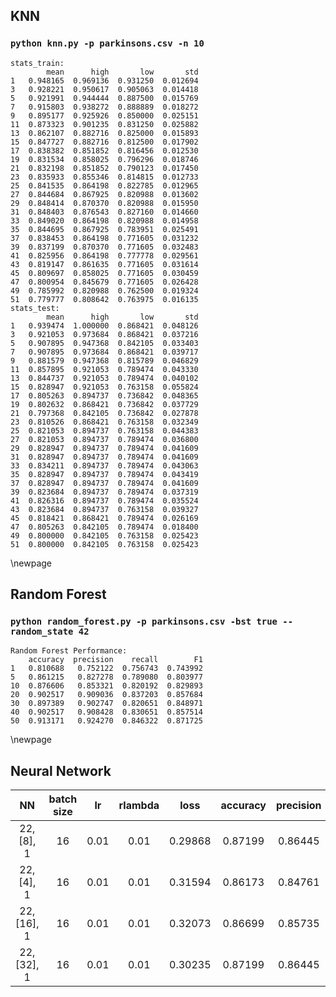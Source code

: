 ## KNN

### `python knn.py -p parkinsons.csv -n 10`

```
stats_train:
        mean      high       low       std
1   0.948165  0.969136  0.931250  0.012694
3   0.928221  0.950617  0.905063  0.014418
5   0.921991  0.944444  0.887500  0.015769
7   0.915803  0.938272  0.888889  0.018272
9   0.895177  0.925926  0.850000  0.025151
11  0.873323  0.901235  0.831250  0.025882
13  0.862107  0.882716  0.825000  0.015893
15  0.847727  0.882716  0.812500  0.017902
17  0.838382  0.851852  0.816456  0.012530
19  0.831534  0.858025  0.796296  0.018746
21  0.832198  0.851852  0.790123  0.017450
23  0.835933  0.855346  0.814815  0.012733
25  0.841535  0.864198  0.822785  0.012965
27  0.844684  0.867925  0.820988  0.013602
29  0.848414  0.870370  0.820988  0.015950
31  0.848403  0.876543  0.827160  0.014660
33  0.849020  0.864198  0.820988  0.014958
35  0.844695  0.867925  0.783951  0.025491
37  0.838453  0.864198  0.771605  0.031232
39  0.837199  0.870370  0.771605  0.032483
41  0.825956  0.864198  0.777778  0.029561
43  0.819147  0.861635  0.771605  0.031614
45  0.809697  0.858025  0.771605  0.030459
47  0.800954  0.845679  0.771605  0.026428
49  0.785992  0.820988  0.762500  0.019324
51  0.779777  0.808642  0.763975  0.016135
stats_test:
        mean      high       low       std
1   0.939474  1.000000  0.868421  0.048126
3   0.921053  0.973684  0.868421  0.037216
5   0.907895  0.947368  0.842105  0.033403
7   0.907895  0.973684  0.868421  0.039717
9   0.881579  0.947368  0.815789  0.046829
11  0.857895  0.921053  0.789474  0.043330
13  0.844737  0.921053  0.789474  0.040102
15  0.828947  0.921053  0.763158  0.055824
17  0.805263  0.894737  0.736842  0.048365
19  0.802632  0.868421  0.736842  0.037729
21  0.797368  0.842105  0.736842  0.027878
23  0.810526  0.868421  0.763158  0.032349
25  0.821053  0.894737  0.763158  0.044383
27  0.821053  0.894737  0.789474  0.036800
29  0.828947  0.894737  0.789474  0.041609
31  0.828947  0.894737  0.789474  0.041609
33  0.834211  0.894737  0.789474  0.043063
35  0.828947  0.894737  0.789474  0.043419
37  0.828947  0.894737  0.789474  0.041609
39  0.823684  0.894737  0.789474  0.037319
41  0.826316  0.894737  0.789474  0.035524
43  0.823684  0.894737  0.763158  0.039327
45  0.818421  0.868421  0.789474  0.026169
47  0.805263  0.842105  0.789474  0.018400
49  0.800000  0.842105  0.763158  0.025423
51  0.800000  0.842105  0.763158  0.025423
```

\newpage

## Random Forest

### `python random_forest.py -p parkinsons.csv -bst true --random_state 42`

```
Random Forest Performance: 
    accuracy  precision    recall        F1
1   0.810688   0.752122  0.756743  0.743992
5   0.861215   0.827278  0.789080  0.803977
10  0.876606   0.853321  0.820192  0.829893
20  0.902517   0.909036  0.837203  0.857684
30  0.897389   0.902747  0.820651  0.848971
40  0.902517   0.908428  0.830651  0.857514
50  0.913171   0.924270  0.846322  0.871725
```

\newpage

## Neural Network

| NN | batch size | lr | rlambda | loss | accuracy | precision | recall | f1 |
| :---: | :-: | :-: | :-: | :-: | :-: | :-: | :-: | :-: |
| 22, [8], 1 | 16 | 0.01| 0.01 | 0.29868 | 0.87199 | 0.86445 | 0.79065 | 0.81275 |  
| 22, [4], 1 | 16 | 0.01| 0.01 | 0.31594 | 0.86173 | 0.84761 | 0.77720 | 0.79734 |  
| 22, [16], 1 | 16 | 0.01| 0.01 | 0.32073 | 0.86699 | 0.85735 | 0.78732 | 0.80774 |
| 22, [32], 1 | 16 | 0.01| 0.01 | 0.30235 | 0.87199 | 0.86445 | 0.79065 | 0.81275 |  



